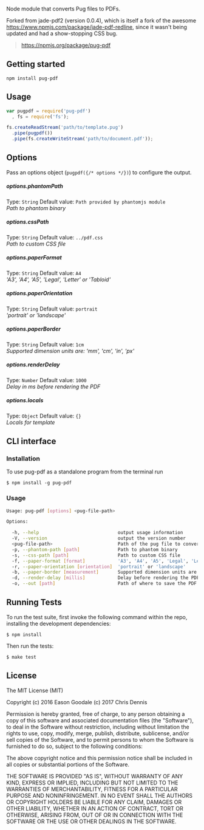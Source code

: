 Node module that converts Pug files to PDFs. 

Forked from jade-pdf2 (version 0.0.4), which is itself a fork 
of the awesome https://www.npmjs.com/package/jade-pdf-redline, since it wasn't being updated and had a show-stopping CSS bug.

> https://npmjs.org/package/pug-pdf

## Getting started

    npm install pug-pdf

## Usage

```javascript
var pugpdf = require('pug-pdf')
  , fs = require('fs');

fs.createReadStream('path/to/template.pug')
  .pipe(pugpdf())
  .pipe(fs.createWriteStream('path/to/document.pdf'));
```

## Options

Pass an options object (`pugpdf({/* options */})`) to configure the output.

##### options.phantomPath
Type: `String`
Default value: `Path provided by phantomjs module`  
*Path to phantom binary*

##### options.cssPath
Type: `String`
Default value: `../pdf.css`  
*Path to custom CSS file*

##### options.paperFormat
Type: `String`
Default value: `A4`  
*'A3', 'A4', 'A5', 'Legal', 'Letter' or 'Tabloid'*

##### options.paperOrientation
Type: `String`
Default value: `portrait`  
*'portrait' or 'landscape'*

##### options.paperBorder
Type: `String`
Default value: `1cm`  
*Supported dimension units are: 'mm', 'cm', 'in', 'px'*

##### options.renderDelay
Type: `Number`
Default value: `1000`  
*Delay in ms before rendering the PDF*

##### options.locals
Type: `Object`
Default value: `{}`  
*Locals for template*

## CLI interface

### Installation

To use pug-pdf as a standalone program from the terminal run

    $ npm install -g pug-pdf

### Usage

```sh
Usage: pug-pdf [options] <pug-file-path>

Options:

  -h, --help                             output usage information
  -V, --version                          output the version number
  <pug-file-path>                        Path of the pug file to convert
  -p, --phantom-path [path]              Path to phantom binary
  -s, --css-path [path]                  Path to custom CSS file
  -f, --paper-format [format]            'A3', 'A4', 'A5', 'Legal', 'Letter' or 'Tabloid'
  -r, --paper-orientation [orientation]  'portrait' or 'landscape'
  -b, --paper-border [measurement]       Supported dimension units are: 'mm', 'cm', 'in', 'px'
  -d, --render-delay [millis]            Delay before rendering the PDF
  -o, --out [path]                       Path of where to save the PDF
```

## Running Tests

To run the test suite, first invoke the following command within the repo, installing the development dependencies:

    $ npm install

Then run the tests:

    $ make test

## License

The MIT License (MIT)

Copyright (c) 2016 Eason Goodale (c) 2017 Chris Dennis

Permission is hereby granted, free of charge, to any person obtaining a copy of
this software and associated documentation files (the "Software"), to deal in
the Software without restriction, including without limitation the rights to
use, copy, modify, merge, publish, distribute, sublicense, and/or sell copies of
the Software, and to permit persons to whom the Software is furnished to do so,
subject to the following conditions:

The above copyright notice and this permission notice shall be included in all
copies or substantial portions of the Software.

THE SOFTWARE IS PROVIDED "AS IS", WITHOUT WARRANTY OF ANY KIND, EXPRESS OR
IMPLIED, INCLUDING BUT NOT LIMITED TO THE WARRANTIES OF MERCHANTABILITY, FITNESS
FOR A PARTICULAR PURPOSE AND NONINFRINGEMENT. IN NO EVENT SHALL THE AUTHORS OR
COPYRIGHT HOLDERS BE LIABLE FOR ANY CLAIM, DAMAGES OR OTHER LIABILITY, WHETHER
IN AN ACTION OF CONTRACT, TORT OR OTHERWISE, ARISING FROM, OUT OF OR IN
CONNECTION WITH THE SOFTWARE OR THE USE OR OTHER DEALINGS IN THE SOFTWARE.
